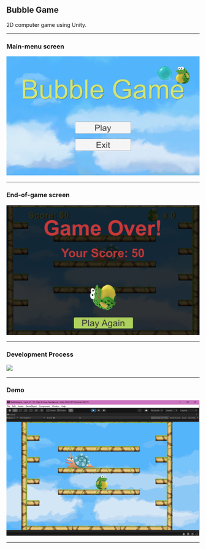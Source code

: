 ## Bubble Game

2D computer game using Unity.

---

### Main-menu screen
<img src="img/Main-menu.png" width=700>

---

### End-of-game screen
<img src="img/End-of-game.png" width=700>

---

### Development Process
<img src="img/BubbleGameProcessgif.gif" width=650>

---

### Demo
<img src="img/Demo.gif" width=650>

---